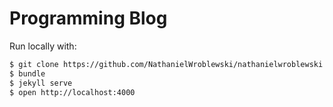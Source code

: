 Programming Blog
===

Run locally with:
```sh
$ git clone https://github.com/NathanielWroblewski/nathanielwroblewski.github.com.git
$ bundle
$ jekyll serve
$ open http://localhost:4000
```
